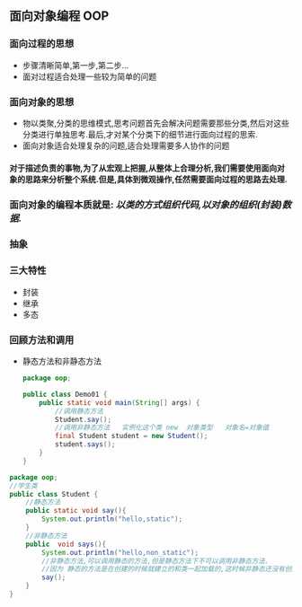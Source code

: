 ## 面向对象编程 OOP

### 面向过程的思想

- 步骤清晰简单,第一步,第二步...
- 面对过程适合处理一些较为简单的问题

### 面向对象的思想

-  物以类聚,分类的思维模式,思考问题首先会解决问题需要那些分类,然后对这些分类进行单独思考.最后,才对某个分类下的细节进行面向过程的思索.
- 面向对象适合处理复杂的问题,适合处理需要多人协作的问题

#### 对于描述负责的事物,为了从宏观上把握,从整体上合理分析,我们需要使用面向对象的思路来分析整个系统.但是,具体到微观操作,任然需要面向过程的思路去处理.

### 面向对象的编程本质就是: ***以类的方式组织代码,以对象的组织(封装)数据.***

### 抽象

### 三大特性

- 封装
- 继承
- 多态

### 回顾方法和调用

- 静态方法和非静态方法

  ```java
  package oop;
  
  public class Demo01 {
      public static void main(String[] args) {
          //调用静态方法
          Student.say();
          //调用非静态方法   实例化这个类 new  对象类型   对象名=对象值
          final Student student = new Student();
          student.says();
      }
  }
  ```

```java
package oop;
//学生类
public class Student {
    //静态方法
    public static void say(){
        System.out.println("hello,static");
    }
    //非静态方法
    public  void says(){
        System.out.println("hello,non_static");
        //非静态方法,可以调用静态的方法,但是静态方法下不可以调用非静态方法.
        //因为 静态的方法是在创建的时候就建立的和类一起加载的,这时候非静态还没有创建.
        say();
    }
}
```